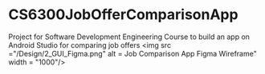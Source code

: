 # CS6300JobOfferComparisonApp
Project for Software Development Engineering Course to build an app on Android Studio for comparing job offers
<img src ="/Design/2_GUI_Figma.png" alt = Job Comparison App Figma Wireframe" width = "1000"/>
